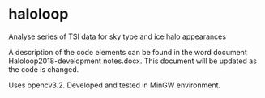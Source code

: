 # haloloop
Analyse series of TSI data for sky type and ice halo appearances

A description of the code elements can be found in the word document Haloloop2018-development notes.docx. This document will be updated as the code is changed.

Uses opencv3.2. Developed and tested in MinGW environment.
